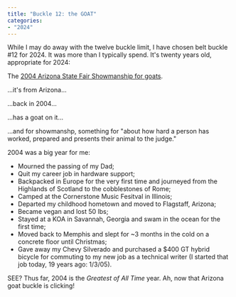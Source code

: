 ```yaml
---
title: "Buckle 12: the GOAT"
categories:
- "2024"
---
```


While I may do away with the twelve buckle limit, I have chosen belt buckle #12 for 2024.  It was more than I typically spend.  It's twenty years old, appropriate for 2024:

The [2004 Arizona State Fair Showmanship for goats](https://www.ebay.com/itm/116008406639).

...it's from Arizona...

...back in 2004...

...has a goat on it...

...and for showmanshp, something for "about how hard a person has worked, prepared and presents their animal to the judge."

2004 was a big year for me:

* Mourned the passing of my Dad;
* Quit my career job in hardware support;
* Backpacked in Europe for the very first time and journeyed from the Highlands of Scotland to the cobblestones of Rome;
* Camped at the Cornerstone Music Fesitval in Illinois;
* Departed my childhood hometown and moved to Flagstaff, Arizona;
* Became vegan and lost 50 lbs;
* Stayed at a KOA in Savannah, Georgia and swam in the ocean for the first time;
* Moved back to Memphis and slept for ~3 months in the cold on a concrete floor until Christmas;
* Gave away my Chevy Silverado and purchased a $400 GT hybrid bicycle for commuting to my new job as a technical writer (I started that job today, 19 years ago: 1/3/05).

SEE? Thus far, 2004 is the *Greatest of All Time* year.  Ah, now that Arizona goat buckle is clicking! 
